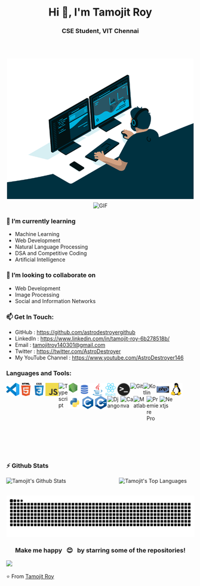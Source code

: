 <h1 align="center">Hi 👋, I'm Tamojit Roy</h1>
<h3 align="center">CSE Student, VIT Chennai</h3>
<br><br>

<p align="center">
  <img alt="GIF" src="https://raw.githubusercontent.com/PratikGarai/PratikGarai/master/code.gif" width="500px"/>
  <br>
  <img align="middle" alt="GIF" src="https://readme-typing-svg.herokuapp.com?lines=I'm+a+Software+Developer+Engineer;I'm+a+CSE+Undergraduate+Student;I'm+a+Web+Developer+and+Designer;I+am+a+Youtuber+and+Creator;I'm+a+Critical+Thinker"/>
</p>

### 🌱 I’m currently learning
- Machine Learning
- Web Development
- Natural Language Processing
- DSA and Competitive Coding
- Artificial Intelligence

### 👯 I’m looking to collaborate on
- Web Development
- Image Processing
- Social and Information Networks

### 📫 Get In Touch:
- GitHub : https://github.com/astrodestroyergithub
- LinkedIn : https://www.linkedin.com/in/tamojit-roy-6b278518b/
- Email : tamojitroy140301@gmail.com
- Twitter : https://twitter.com/AstroDestroyer
- My YouTube Channel : https://www.youtube.com/AstroDestroyer146

### Languages and Tools:

<img align="left" alt="Visual Studio Code" width="35px" src="https://raw.githubusercontent.com/github/explore/80688e429a7d4ef2fca1e82350fe8e3517d3494d/topics/visual-studio-code/visual-studio-code.png" />
<img align="left" alt="HTML5" width="35px" src="https://raw.githubusercontent.com/github/explore/80688e429a7d4ef2fca1e82350fe8e3517d3494d/topics/html/html.png" />
<img align="left" alt="CSS3" width="35px" src="https://raw.githubusercontent.com/github/explore/80688e429a7d4ef2fca1e82350fe8e3517d3494d/topics/css/css.png" />
<img align="left" alt="JavaScript" width="35px" src="https://raw.githubusercontent.com/github/explore/80688e429a7d4ef2fca1e82350fe8e3517d3494d/topics/javascript/javascript.png" />
<img align="left" alt="Typescript" width="26px" src="https://cdn.jsdelivr.net/gh/devicons/devicon/icons/typescript/typescript-original.svg" />
<img align="left" alt="Node.js" width="26px" src="https://raw.githubusercontent.com/github/explore/80688e429a7d4ef2fca1e82350fe8e3517d3494d/topics/nodejs/nodejs.png" />
<img align="left" alt="SQL" width="35px" src="https://raw.githubusercontent.com/github/explore/80688e429a7d4ef2fca1e82350fe8e3517d3494d/topics/sql/sql.png" />
<img align="left" alt="Java" width="35px" src="https://raw.githubusercontent.com/devicons/devicon/master/icons/java/java-original.svg" />
<img align="left" alt="React" width="35px" src="https://raw.githubusercontent.com/devicons/devicon/master/icons/react/react-original-wordmark.svg" /> 
<img align="left" alt="Terminal" width="35px" src="https://raw.githubusercontent.com/github/explore/80688e429a7d4ef2fca1e82350fe8e3517d3494d/topics/terminal/terminal.png" />
<img align="left" alt="Git" width="35px" src="https://www.vectorlogo.zone/logos/git-scm/git-scm-icon.svg" />
<img align="left" alt="Kotlin" width="35px" src="https://www.vectorlogo.zone/logos/kotlinlang/kotlinlang-icon.svg" /> 
<img align="left" alt="PhP" width="35px" src="https://raw.githubusercontent.com/devicons/devicon/master/icons/php/php-original.svg" />
<img align="left" alt="Linux" width="35px" src="https://raw.githubusercontent.com/devicons/devicon/master/icons/linux/linux-original.svg" />
<img align="left" alt="Python" width="35px" src="https://raw.githubusercontent.com/github/explore/80688e429a7d4ef2fca1e82350fe8e3517d3494d/topics/python/python.png" />
<img align="left" alt="C" width="35px" src="https://raw.githubusercontent.com/devicons/devicon/master/icons/c/c-original.svg" /> 
<img align="left" alt="Cpp" width="35px" src="https://raw.githubusercontent.com/devicons/devicon/master/icons/cplusplus/cplusplus-original.svg" /> 
<img align="left" alt="Django" width="35px" src="https://cdn.jsdelivr.net/gh/devicons/devicon/icons/django/django-plain-wordmark.svg" />
<br>
<img align="left" alt="Canva" width="35px" src="https://cdn.jsdelivr.net/gh/devicons/devicon/icons/canva/canva-original.svg" />
<img align="left" alt="Matlab" width="35px" src="https://cdn.jsdelivr.net/gh/devicons/devicon/icons/matlab/matlab-original.svg" />
<img align="left" alt="Premiere Pro" width="35px" src="https://cdn.jsdelivr.net/gh/devicons/devicon/icons/premierepro/premierepro-original.svg" />
<img align="left" alt="Nextjs" width="35px" src="https://cdn.jsdelivr.net/gh/devicons/devicon/icons/nextjs/nextjs-original.svg" />
<br>
<br>
<br>
<br>
<br>
<br>
<br>
<br>
<br>
<br>

### :zap: Github Stats

<img align="left" src="https://github-readme-stats.sumanth-talluri.vercel.app/api?username=astrodestroyergithub&show_icons=true&title_color=fff&icon_color=79ff97&text_color=efefef&bg_color=24292e" alt="Tamojit's Github Stats" width="60%">

<img src="https://github-readme-stats.sumanth-talluri.vercel.app/api/top-langs/?username=astrodestroyergithub&show_icons=true&hide_border=true&theme=radical" width="37%" alt="Tamojit's Top Languages">

<br>

<br>

<p align="center">
<img src="https://github.com/astrodestroyergithub/astrodestroyergithub/blob/output/github-contribution-grid-snake.svg"/>
</p>

<div align="center">
<h3 align="center">Make me happy &nbsp; 😊 &nbsp; by starring some of the repositories!</h3>
</div><img src="https://github.com/punitkmryh/punitkmryh/blob/master/wave.svg" />

⭐️ From [Tamojit Roy](https://github.com/astrodestroyergithub)
